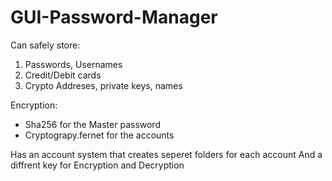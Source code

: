 # GUI-Password-Manager

Can safely store:
  1. Passwords, Usernames
  2. Credit/Debit cards
  3. Crypto Addreses, private keys, names

Encryption:
  * Sha256 for the Master password
  * Cryptograpy.fernet for the accounts

Has an account system that creates seperet folders for each account
And a diffrent key for Encryption and Decryption
